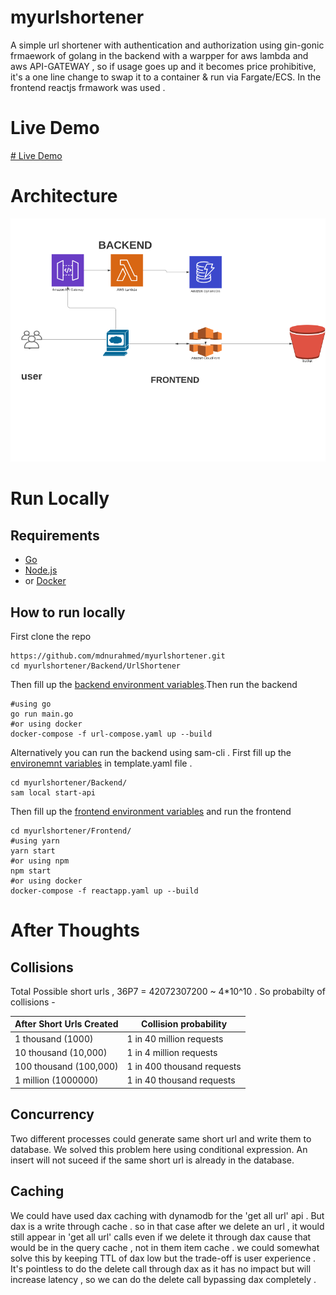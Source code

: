 # myurlshortener
A simple url shortener with authentication and authorization using gin-gonic frmaework of golang in the backend with a warpper for aws lambda and aws API-GATEWAY , so if usage goes up and it becomes price prohibitive, it's a one line change to swap it to a container & run via Fargate/ECS. In the frontend reactjs frmawork was used . 

# Live Demo
[# Live Demo](https://d1nkdlbzuru4c8.cloudfront.net)


# Architecture 
![Image of Architecure](https://github.com/mdnurahmed/myurlshortener/blob/main/architecure.jpeg)

# Run Locally
## Requirements
- [Go](https://golang.org/doc/install)
- [Node.js](https://nodejs.org/en/download/)
- or [Docker](https://docs.docker.com/get-docker/)
## How to run locally
First clone the repo  
```
https://github.com/mdnurahmed/myurlshortener.git
cd myurlshortener/Backend/UrlShortener
```
Then fill up the [backend environment variables](https://github.com/mdnurahmed/myurlshortener/blob/main/Backend/UrlShortener/app.env).Then run the backend
```
#using go 
go run main.go
#or using docker 
docker-compose -f url-compose.yaml up --build
```
Alternatively you can run the backend using sam-cli . First fill up the [environemnt variables](https://github.com/mdnurahmed/myurlshortener/blob/main/Backend/template.yaml) in template.yaml file . 
```
cd myurlshortener/Backend/
sam local start-api
```
Then fill up the [frontend environment variables](https://github.com/mdnurahmed/myurlshortener/blob/main/Frontend/.env) and  run the frontend 
```
cd myurlshortener/Frontend/
#using yarn 
yarn start
#or using npm
npm start
#or using docker
docker-compose -f reactapp.yaml up --build
```

# After Thoughts 
## Collisions
Total Possible short urls , 36P7 = 42072307200 ~ 4*10^10 . So probabilty of collisions - 

| After Short Urls Created  | Collision probability      | 
| --------------------------| ---------------------------|
| 1 thousand (1000)         | 1 in 40 million requests   |
| 10 thousand (10,000)      | 1 in 4 million requests    |
| 100 thousand (100,000)    | 1 in 400 thousand requests |
| 1 million (1000000)       | 1 in 40 thousand requests  |
## Concurrency 
Two different processes could generate same short url and write them to database. We solved this problem here using conditional expression. An insert will not suceed if the same short url is already in the database.
## Caching
We could have used dax caching with dynamodb for the 'get all url' api . But dax is a write through cache . so in that case after we delete an url , it would still appear in 'get all url' calls even if we delete it through dax cause that would be in the query cache , not in them item cache . we could somewhat solve this by keeping TTL of dax low but the trade-off is user experience . It's pointless to do the delete call through dax as it has no impact but will increase latency , so we can do the delete call bypassing dax completely .  


